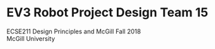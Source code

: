 # EV3 Robot Project Design Team 15
ECSE211 Design Principles and McGill Fall 2018   
McGill University
